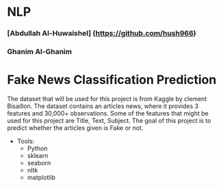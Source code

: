 # NLP
### [Abdullah Al-Huwaishel] (https://github.com/hush966)
### Ghanim Al-Ghanim

# Fake News Classification Prediction
The dataset that will be used for this project is from Kaggle by clement Bisaillon.
The dataset contains an articles news, where it provides 3 features and 30,000+ observations. Some of the features that might be used for this project are Title, Text, Subject. The goal of this project is to predict whether the articles given is Fake or not. 
- Tools:
  - Python
  - sklearn
  - seaborn 
  - nltk
  - matplotlib
